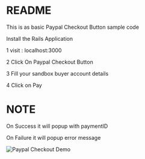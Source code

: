 # README


This is as basic Paypal Checkout Button sample code

Install the Rails Application

1 visit : localhost:3000

2 Click On Paypal Checkout Button

3 Fill your sandbox buyer account details

4 Click on Pay

# NOTE
On Success it will popup with paymentID

On Failure it will popup error message



![Paypal Checkout Demo](demo.gif)
